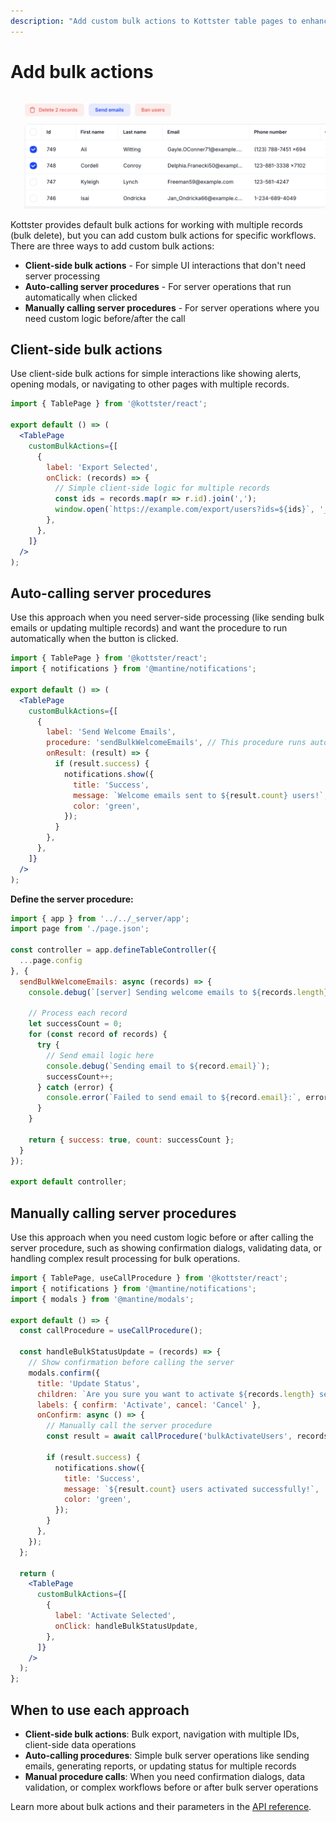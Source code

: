 ```yaml
---
description: "Add custom bulk actions to Kottster table pages to enhance workflows. Learn how to create client-side actions, auto-calling server procedures, and manually calling server procedures."
---
```


# Add bulk actions

![Example of custom bulk actions in Kottster](./example-custom-bulk-actions.png)

Kottster provides default bulk actions for working with multiple records (bulk delete), but you can add custom bulk actions for specific workflows. There are three ways to add custom bulk actions:

- **Client-side bulk actions** - For simple UI interactions that don't need server processing
- **Auto-calling server procedures** - For server operations that run automatically when clicked
- **Manually calling server procedures** - For server operations where you need custom logic before/after the call

## Client-side bulk actions

Use client-side bulk actions for simple interactions like showing alerts, opening modals, or navigating to other pages with multiple records.

```jsx [app/pages/users/index.jsx]
import { TablePage } from '@kottster/react';

export default () => (
  <TablePage
    customBulkActions={[
      {
        label: 'Export Selected',
        onClick: (records) => {
          // Simple client-side logic for multiple records
          const ids = records.map(r => r.id).join(',');
          window.open(`https://example.com/export/users?ids=${ids}`, '_blank');
        },
      },
    ]}
  />
);
```

## Auto-calling server procedures

Use this approach when you need server-side processing (like sending bulk emails or updating multiple records) and want the procedure to run automatically when the button is clicked.

```jsx [app/pages/users/index.jsx]
import { TablePage } from '@kottster/react';
import { notifications } from '@mantine/notifications';

export default () => (
  <TablePage
    customBulkActions={[
      {
        label: 'Send Welcome Emails',
        procedure: 'sendBulkWelcomeEmails', // This procedure runs automatically
        onResult: (result) => {
          if (result.success) {
            notifications.show({
              title: 'Success',
              message: `Welcome emails sent to ${result.count} users!`,
              color: 'green',
            });
          }
        },
      },
    ]}
  />
);
```

**Define the server procedure:**

```js [app/pages/users/api.server.js]
import { app } from '../../_server/app';
import page from './page.json';

const controller = app.defineTableController({
  ...page.config
}, {
  sendBulkWelcomeEmails: async (records) => {
    console.debug(`[server] Sending welcome emails to ${records.length} users`);
    
    // Process each record
    let successCount = 0;
    for (const record of records) {
      try {
        // Send email logic here
        console.debug(`Sending email to ${record.email}`);
        successCount++;
      } catch (error) {
        console.error(`Failed to send email to ${record.email}:`, error);
      }
    }
    
    return { success: true, count: successCount };
  }
});

export default controller;
```

## Manually calling server procedures

Use this approach when you need custom logic before or after calling the server procedure, such as showing confirmation dialogs, validating data, or handling complex result processing for bulk operations.

```jsx [app/pages/users/index.jsx]
import { TablePage, useCallProcedure } from '@kottster/react';
import { notifications } from '@mantine/notifications';
import { modals } from '@mantine/modals';

export default () => {
  const callProcedure = useCallProcedure();

  const handleBulkStatusUpdate = (records) => {
    // Show confirmation before calling the server
    modals.confirm({
      title: 'Update Status',
      children: `Are you sure you want to activate ${records.length} selected users?`,
      labels: { confirm: 'Activate', cancel: 'Cancel' },
      onConfirm: async () => {
        // Manually call the server procedure
        const result = await callProcedure('bulkActivateUsers', records);
        
        if (result.success) {
          notifications.show({
            title: 'Success',
            message: `${result.count} users activated successfully!`,
            color: 'green',
          });
        }
      },
    });
  };

  return (
    <TablePage
      customBulkActions={[
        {
          label: 'Activate Selected',
          onClick: handleBulkStatusUpdate,
        },
      ]}
    />
  );
};
```

## When to use each approach

- **Client-side bulk actions**: Bulk export, navigation with multiple IDs, client-side data operations
- **Auto-calling procedures**: Simple bulk server operations like sending emails, generating reports, or updating status for multiple records
- **Manual procedure calls**: When you need confirmation dialogs, data validation, or complex workflows before or after bulk server operations

Learn more about bulk actions and their parameters in the [API reference](../configuration/api.md).